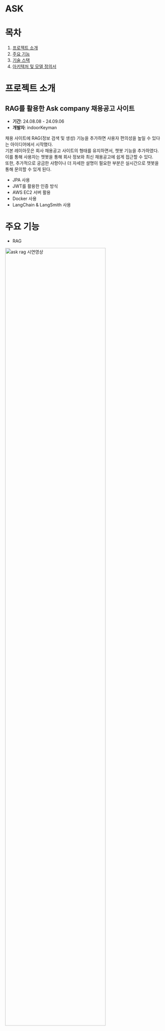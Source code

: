 # ASK


# 목차

1. [프로젝트 소개](#프로젝트-소개)
2. [주요 기능](#주요-기능)
3. [기술 스택](#기술-스택)
4. [아키텍처 및 모델 정의서](#아키텍처-및-모델-정의서)


# 프로젝트 소개
## RAG를 활용한 Ask company 채용공고 사이트 ##

* **기간**: 24.08.08 - 24.09.06 <br>
* **개발자**: indoorKeyman <br>

채용 사이트에 RAG(정보 검색 및 생성) 기능을 추가하면 사용자 편의성을 높일 수 있다는 아이디어에서 시작했다.<br>
기본 레이아웃은 회사 채용공고 사이트의 형태를 유지하면서, 챗봇 기능을 추가하였다.<br>
이를 통해 사용자는 챗봇을 통해 회사 정보와 최신 채용공고에 쉽게 접근할 수 있다.<br>
또한, 추가적으로 궁금한 사항이나 더 자세한 설명이 필요한 부분은 실시간으로 챗봇을 통해 문의할 수 있게 된다.<br>

- JPA 사용
- JWT를 활용한 인증 방식
- AWS EC2 서버 활용
- Docker 사용
- LangChain & LangSmith 사용

# 주요 기능
- RAG
<img src="https://github.com/user-attachments/assets/e6e9c87a-281b-4431-a4bf-e1063ffbf4f8" alt="ask rag 시연영상" width="80%" />

- 회원가입 & 로그인
<img src="https://github.com/user-attachments/assets/29e95bf6-3d31-4e56-9d84-a8860d2673a6" alt="join" width="80%"/>

- 게시판
<img src="https://github.com/user-attachments/assets/65d75f85-885e-4a23-8255-fa1f8fe21abd" alt="bulletin" width="80%" />

- 질문등록
<img src ="https://github.com/user-attachments/assets/3da28d7e-bb82-4a76-8572-bb418c468ebb" alt="addQuestion" width="80%"/>

- 채용공고
<img src="https://github.com/user-attachments/assets/dc164bac-ed6f-4f38-ab03-8584aa90f796" alt="jobs" width="80%"/>



# 기술 스택

#### FRONT-END

<img src="https://img.shields.io/badge/HTML5-E34F26?style=flat&logo=HTML5&logoColor=white"/></a>
<img src="https://img.shields.io/badge/CSS3-1572B6?style=flat&logo=CSS3&logoColor=white"/></a>
<img src="https://img.shields.io/badge/JavaScript-F7DF1E?style=flat&logo=JavaScript&logoColor=white"/></a>
<img src="https://img.shields.io/badge/React-61DAFB?style=flat&logo=react&logoColor=white"/></a>
<img src="https://img.shields.io/badge/MUI-007FFF?style=flat&logo=mui&logoColor=white"/>

#### BACK-END

<img src="https://img.shields.io/badge/Spring Boot-6DB33F?style=flat&logo=Spring Boot&logoColor=white"/> <a>
<img src="https://img.shields.io/badge/Java-007396?style=flat&logo=Java&logoColor=white"/> <a>
<img src="https://img.shields.io/badge/Python-3776AB?style=flat&logo=Python&logoColor=white"/> <a>
<img src="https://img.shields.io/badge/Flask-000000?style=flat&logo=flask&logoColor=white"/> <a> 
<img src="https://img.shields.io/badge/postman-FF6C37?style=flat&logo=postman&logoColor=white"/> <a>

#### AI
<img src="https://img.shields.io/badge/Python-3776AB?style=flat&logo=Python&logoColor=white"/> </a>
<img src="https://img.shields.io/badge/Langchain-1C3C3C?style=flat&logo=langchain&logoColor=white"/> </a>


#### DB
<img src="https://img.shields.io/badge/postgresql-4169E1?style=flat&logo=postgresql&logoColor=white"/></a>
<img src="https://img.shields.io/badge/supabase-3FCF8E?style=flat&logo=supabase&logoColor=white"/></a>
<img src="https://img.shields.io/badge/sqlite-003B57?style=flat&logo=sqlite&logoColor=white"/></a>

#### CI/CD

<img src="https://img.shields.io/badge/Git-F05032?style=flat&logo=Git&logoColor=white"/></a>
<img src="https://img.shields.io/badge/GitHub-181717?style=flat&logo=GitHub&logoColor=white"/></a>
<img src="https://img.shields.io/badge/Amazon EC2-FF9900?style=flat&logo=Amazon EC2&logoColor=white"/></a>
<img src="https://img.shields.io/badge/Docker-2496ED?style=flat&logo=Docker&logoColor=white"/></a>
<img src="https://img.shields.io/badge/Filezilla-BF0000?style=flat&logo=filezilla&logoColor=white"/></a> 

<br>


# 아키텍처 및 모델 정의서






2024.09.04 도커 방식의 배포 완료.

2024.09.05 createQeustion 에러 + React map 메소드로 인한 버그 수정
